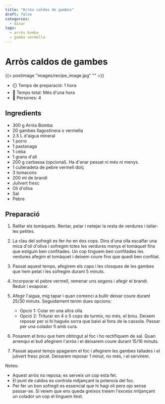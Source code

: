 ```yaml
---
title: "Arròs caldos de gambes"
draft: false 
categories: 
  - dinar 
tags: 
  - arròs bomba
  - gamba vermella
---
```


# Arròs caldos de gambes 

{{< postimage "images/recipe_image.jpg" "" >}}


- ⏲️  Temps de preparació: 1 hora 
- 🍳 Temps total: Més d'una hora 
- 🍴 Persones: 4 

## Ingredients

- 300 g Arròs Bomba 
- 20 gambes llagostinera o vermella
- 2.5 L d'aigua mineral 
- 1 porro 
- 1 pastanaga 
- 1 ceba 
- 1 grans d'all 
- 200 g carbassa (opcional). Ha d'anar pessat ni més ni menys.
- 1 culleradeta de pebre vermell dolç 
- 3 tomacons
- 200 ml de brandi 
- Julivert fresc 
- Oli d'oliva 
- Sal
- Pebre

## Preparació

1. Ratllar els tomàquets. Rentar, pelar i netejar la resta de verdures i tallar-les petites.

2. La clau del sofregit es fer-ho en dos cops. Dins d'una olla escalfar una mica d'oli d'oliva i sofregim totes les verdures menys el tomàquet fins que estiguin ben confitades. Un cop tinguem ben confitades les verdures afegim el tomàquet i deixem coure fins que quedi ben confitat. 

3. Passat aquest temps, afegirem els caps i les closques de les gambes que hem pelat i les sofregim durant 5 minuts.

4. Incorporar el pebre vermell, remenar uns segons i afegir el brandi. Reduir i evaporar.

5. Afegir l'aigua, mig tapar i quan comenci a bullir deixar coure durant 25/30 minuts. Seguidament tenim dues opcions:
    - Opció 1: Colar en una altra olla.
    - Opció 2: Triturar en 4 o 5 cops de turmix, no més, el brou. Deixem reposar per si hi hagués sorra que baixi al fons de la cassola. Passar per una colador fi amb cura. 
  
6. Posarem el brou que hem obtingut al foc i ho rectifiquem de sal. Quan arrenqui el bull afegirem l'arròs i el deixarem coure durant 15/16 minuts.

7. Passat aquest temps apagarem el foc i afegirem les gambes tallades i el julivert fresc picat. Deixarem reposar 1 minut, no més, i el servirem.
 
Notes:
+ Aquest arròs no reposa; es serveix un cop esta fet.
+ El punt de caldos es controla mitjançant la potencia del foc.
+ Per fer un bon sofregit es essencial que hi hagi oli pero ojo sense passar-se. Si veiem que ens queda greixos treiem l'excess mitjançant un colador
un cop el tinguem llest. 

